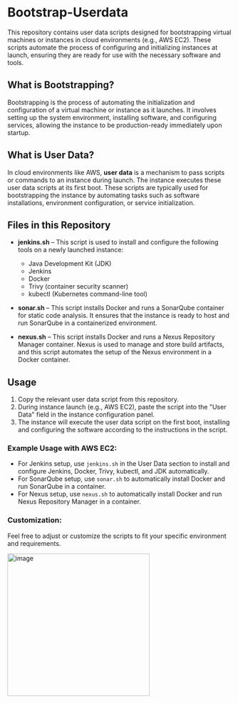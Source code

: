 # Bootstrap-Userdata

This repository contains user data scripts designed for bootstrapping virtual machines or instances in cloud environments (e.g., AWS EC2). These scripts automate the process of configuring and initializing instances at launch, ensuring they are ready for use with the necessary software and tools.

## What is Bootstrapping?

Bootstrapping is the process of automating the initialization and configuration of a virtual machine or instance as it launches. It involves setting up the system environment, installing software, and configuring services, allowing the instance to be production-ready immediately upon startup.

## What is User Data?

In cloud environments like AWS, **user data** is a mechanism to pass scripts or commands to an instance during launch. The instance executes these user data scripts at its first boot. These scripts are typically used for bootstrapping the instance by automating tasks such as software installations, environment configuration, or service initialization.

## Files in this Repository

- **jenkins.sh** – This script is used to install and configure the following tools on a newly launched instance:
  - Java Development Kit (JDK)
  - Jenkins
  - Docker
  - Trivy (container security scanner)
  - kubectl (Kubernetes command-line tool)

- **sonar.sh** – This script installs Docker and runs a SonarQube container for static code analysis. It ensures that the instance is ready to host and run SonarQube in a containerized environment.

- **nexus.sh** – This script installs Docker and runs a Nexus Repository Manager container. Nexus is used to manage and store build artifacts, and this script automates the setup of the Nexus environment in a Docker container.

## Usage

1. Copy the relevant user data script from this repository.
2. During instance launch (e.g., AWS EC2), paste the script into the "User Data" field in the instance configuration panel.
3. The instance will execute the user data script on the first boot, installing and configuring the software according to the instructions in the script.

### Example Usage with AWS EC2:

- For Jenkins setup, use `jenkins.sh` in the User Data section to install and configure Jenkins, Docker, Trivy, kubectl, and JDK automatically.
- For SonarQube setup, use `sonar.sh` to automatically install Docker and run SonarQube in a container.
- For Nexus setup, use `nexus.sh` to automatically install Docker and run Nexus Repository Manager in a container.

### Customization:

Feel free to adjust or customize the scripts to fit your specific environment and requirements.

<img width="319" alt="image" src="https://github.com/user-attachments/assets/54516140-de65-456b-8770-591fcda4016b">



